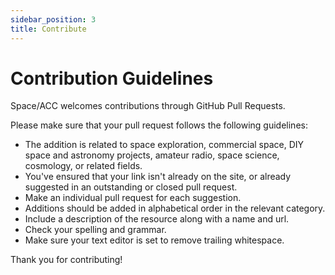 ```yaml
---
sidebar_position: 3
title: Contribute
---
```


# Contribution Guidelines

Space/ACC welcomes contributions through GitHub Pull Requests.

Please make sure that your pull request follows the following guidelines:

- The addition is related to space exploration, commercial space, DIY space and astronomy projects, amateur radio, space science, cosmology, or related fields.
- You've ensured that your link isn't already on the site, or already suggested in an outstanding or closed pull request.
- Make an individual pull request for each suggestion.
- Additions should be added in alphabetical order in the relevant category.
- Include a description of the resource along with a name and url.
- Check your spelling and grammar.
- Make sure your text editor is set to remove trailing whitespace.

Thank you for contributing!
